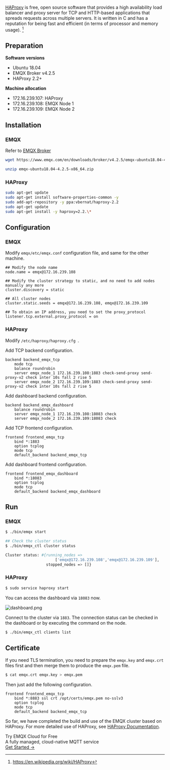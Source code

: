 [HAProxy](https://www.haproxy.org/)  is free, open source software that provides a high availability load balancer and proxy server for TCP and HTTP-based applications that spreads requests across multiple servers. It is written in C and has a reputation for being fast and efficient (in terms of processor and memory usage). [^1]

## Preparation

**Software versions**

- Ubuntu 18.04
- EMQX Broker v4.2.5
- HAProxy 2.2+

**Machine allocation**

- 172.16.239.107: HAProxy
- 172.16.239.108: EMQX Node 1
- 172.16.239.109: EMQX Node 2


## Installation

### EMQX

Refer to [EMQX Broker](https://www.emqx.com/en/try?product=broker)

```bash
wget https://www.emqx.com/en/downloads/broker/v4.2.5/emqx-ubuntu18.04-4.2.5-x86_64.zip

unzip emqx-ubuntu18.04-4.2.5-x86_64.zip
```

### HAProxy

```bash
sudo apt-get update
sudo apt-get install software-properties-common -y
sudo add-apt-repository -y ppa:vbernat/haproxy-2.2
sudo apt-get update
sudo apt-get install -y haproxy=2.2.\*
```

## Configuration

### EMQX

Modify `emqx/etc/emqx.conf` configuration file, and same for the other machine.

```
## Modify the node name
node.name = emqx@172.16.239.108

## Modify the cluster strategy to static, and no need to add nodes manually any more
cluster.discovery = static

## All cluster nodes
cluster.static.seeds = emqx@172.16.239.108, emqx@172.16.239.109

## To obtain an IP address, you need to set the proxy_protocol
listener.tcp.external.proxy_protocol = on

```

### HAProxy

Modify `/etc/haproxy/haproxy.cfg `.

Add TCP backend configuration.

```
backend backend_emqx_tcp
    mode tcp
    balance roundrobin
    server emqx_node_1 172.16.239.108:1883 check-send-proxy send-proxy-v2 check inter 10s fall 2 rise 5
    server emqx_node_2 172.16.239.109:1883 check-send-proxy send-proxy-v2 check inter 10s fall 2 rise 5
```

Add dashboard backend configuration.

```
backend backend_emqx_dashboard
    balance roundrobin
    server emqx_node_1 172.16.239.108:18083 check
    server emqx_node_2 172.16.239.109:18083 check

```

Add TCP frontend configuration.

```
frontend frontend_emqx_tcp
    bind *:1883
    option tcplog
    mode tcp
    default_backend backend_emqx_tcp
```

Add dashboard frontend configuration.

```
frontend frontend_emqx_dashboard
    bind *:18083
    option tcplog
    mode tcp
    default_backend backend_emqx_dashboard
```

## Run

### EMQX

```bash
$ ./bin/emqx start

## Check the cluster status
$ ./bin/emqx_ctl cluster status

Cluster status: #{running_nodes =>
                      ['emqx@172.16.239.108','emqx@172.16.239.109'],
                  stopped_nodes => []}
```

### HAProxy

```bash
$ sudo service haproxy start
```

You can access the dashboard via `18083` now.

![dashboard.png](https://assets.emqx.com/images/65ad1bec10a4515577e75e8b120c9a49.png)

Connect to the cluster via `1883`. The connection status can be checked in the dashboard or by executing the command on the node.

```bash
$ ./bin/emqx_ctl clients list
```

## Certificate

If you need TLS termination, you need to prepare the `emqx.key` and `emqx.crt` files first and then merge them to produce the `emqx.pem` file.

```bash
$ cat emqx.crt emqx.key > emqx.pem
```

Then just add the following configuration.

```
frontend frontend_emqx_tcp
    bind *:8883 ssl crt /opt/certs/emqx.pem no-sslv3
    option tcplog
    mode tcp
    default_backend backend_emqx_tcp
```



So far, we have completed the build and use of the EMQX cluster based on HAProxy. For more detailed use of HAProxy, see [HAProxy Documentation](https://cbonte.github.io/haproxy-dconv/2.2/intro.html).



[^1]: https://en.wikipedia.org/wiki/HAProxy




<section class="promotion">
    <div>
        Try EMQX Cloud for Free
        <div class="is-size-14 is-text-normal has-text-weight-normal">A fully managed, cloud-native MQTT service</div>
    </div>
    <a href="https://www.emqx.com/en/signup?continue=https://cloud-intl.emqx.com/console/deployments/0?oper=new" class="button is-gradient px-5">Get Started →</a >
</section>
